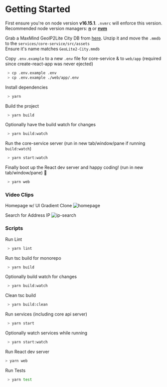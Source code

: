 # Getting Started

First ensure you're on node version **v16.15.1**. `.nvmrc` will enforce this version.  
Recommended node version managers: **[n](https://github.com/tj/n)** or **[nvm](https://github.com/nvm-sh/nvm)**

Grab a MaxMind GeoIP2Lite City DB from [here](https://www.maxmind.com/en/accounts/current/geoip/downloads). Unzip it and move the `.mmdb` to the `services/core-service/src/assets`  
Ensure it's name matches `GeoLite2-City.mmdb`

Copy `.env.example` to a new `.env` file for core-service & to `web/app` (required since create-react-app was never ejected)

```bash
 > cp .env.example .env
 > cp .env.example ./web/app/.env
```

Install dependencies

```bash
 > yarn
```

Build the project

```bash
 > yarn build
```

Optionally have the build watch for changes

```bash
 > yarn build:watch
```

Run the core-service server (run in new tab/window/pane if running `build:watch`)

```bash
 > yarn start:watch
```

Finally boot up the React dev server and happy coding! (run in new tab/window/pane) 🎉

```bash
 > yarn web
```

### Video Clips

Homepage w/ UI Gradient Clone
![homepage](https://user-images.githubusercontent.com/26664788/174967517-736cc71d-feab-410e-b1f0-49cf8e9c6348.gif)

Search for Address IP
![ip-search](https://user-images.githubusercontent.com/26664788/174968690-18bb69f5-15ff-4fc4-b942-b82889aa0ef1.gif)


### Scripts

Run Lint

```bash
 > yarn lint
```

Run tsc build for monorepo

```bash
 > yarn build
```

Optionally build watch for changes

```bash
 > yarn build:watch
```

Clean tsc build

```bash
 > yarn build:clean
```

Run services (including core api server)

```bash
 > yarn start
```

Optionally watch services while running

```bash
 > yarn start:watch
```

Run React dev server

```bash
> yarn web
```

Run Tests

```bash
 > yarn test
```
